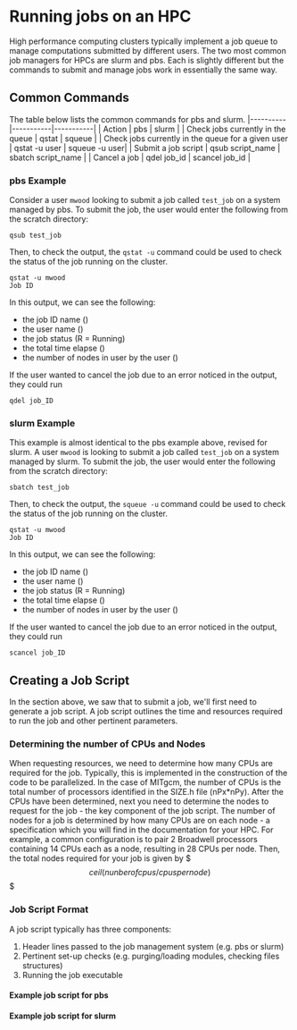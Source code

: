 # Running jobs on an HPC

High performance computing clusters typically implement a job queue to manage computations submitted by different users. The two most common job managers for HPCs are slurm and pbs. Each is slightly different but the commands to submit and manage jobs work in essentially the same way. 

## Common Commands
The table below lists the common commands for pbs and slurm.
|----------|-----------|-----------|
| Action | pbs | slurm |
| Check jobs currently in the queue | qstat | squeue |
| Check jobs currently in the queue for a given user | qstat -u user | squeue -u user|
| Submit a job script | qsub script_name | sbatch script_name |
| Cancel a job | qdel job_id | scancel job_id |

### pbs Example
Consider a user `mwood` looking to submit a job called `test_job` on a system managed by pbs.
To submit the job, the user would enter the following from the scratch directory:
```
qsub test_job
```

Then, to check the output, the `qstat -u` command could be used to check the status of the job running on the cluster. 

```{code}
qstat -u mwood
Job ID
```

In this output, we can see the following:
- the job ID name ()
- the user name ()
- the job status (R = Running)
- the total time elapse ()
- the number of nodes in user by the user ()

If the user wanted to cancel the job due to an error noticed in the output, they could run
```
qdel job_ID
```

### slurm Example
This example is almost identical to the pbs example above, revised for slurm. A user `mwood` is looking to submit a job called `test_job` on a system managed by slurm.
To submit the job, the user would enter the following from the scratch directory:
```
sbatch test_job
```

Then, to check the output, the `squeue -u` command could be used to check the status of the job running on the cluster. 

```{code}
qstat -u mwood
Job ID
```

In this output, we can see the following:
- the job ID name ()
- the user name ()
- the job status (R = Running)
- the total time elapse ()
- the number of nodes in user by the user ()

If the user wanted to cancel the job due to an error noticed in the output, they could run
```
scancel job_ID
```

## Creating a Job Script
In the section above, we saw that to submit a job, we'll first need to generate a job script. A job script outlines the time and resources required to run the job and other pertinent parameters.

### Determining the number of CPUs and Nodes
When requesting resources, we need to determine how many CPUs are required for the job. Typically, this is implemented in the construction of the code to be parallelized. In the case of MITgcm, the number of CPUs is the total number of processors identified in the SIZE.h file (nPx*nPy). After the CPUs have been determined, next you need to determine the nodes to request for the job - the key component of the job script. The number of nodes for a job is determined by how many CPUs are on each node - a specification which you will find in the documentation for your HPC. For example, a common configuration is to pair 2 Broadwell processors containing 14 CPUs each as a node, resulting in 28 CPUs per node. Then, the total nodes required for your job is given by
$$$
ceil(nunber of cpus/cpus per node)
$$$

### Job Script Format
A job script typically has three components:
1. Header lines passed to the job management system (e.g. pbs or slurm)
2. Pertinent set-up checks (e.g. purging/loading modules, checking files structures)
3. Running the job executable

#### Example job script for pbs

#### Example job script for slurm


